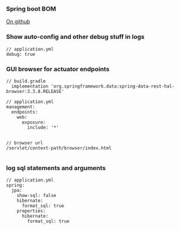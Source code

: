 ### Spring boot BOM
[On github](https://github.com/spring-projects/spring-boot/blob/master/spring-boot-project/spring-boot-dependencies/build.gradle)

### Show auto-config and other debug stuff in logs
```
// application.yml
debug: true
```

### GUI browser for actuator endpoints
```
// build.gradle
  implementation 'org.springframework.data:spring-data-rest-hal-browser:3.3.8.RELEASE'

// application.yml
management:
  endpoints:
    web:
      exposure:
        include: '*'


// browser url
/servlet/context-path/browser/index.html


```

### log sql statements and arguments
```
// application.yml
spring:
  jpa:
    show-sql: false
    hibernate:
      format_sql: true
    properties:
      hibernate:
        format_sql: true

```

